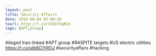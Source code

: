 ```yaml
---
layout: post
title: Security Affairs
date: 2018-08-04 02:00:20
tourl: http://t.co/V3OIFUqNCm
tags: [APT,Group]
---
```

Alleged Iran-linked #APT group #RASPITE targets #US electric utilities
https://t.co/uIb6O7rROJ
#securityaffairs #hacking